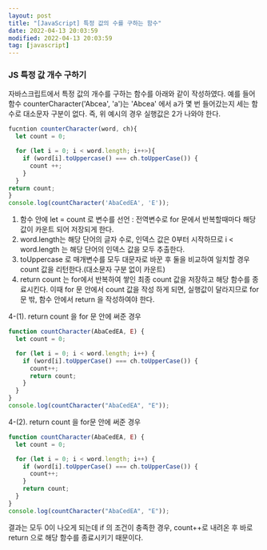 ```yaml
---
layout: post
title: "[JavaScript] 특정 값의 수를 구하는 함수"
date: 2022-04-13 20:03:59
modified: 2022-04-13 20:03:59
tag: [javascript]
---
```


<h3>JS 특정 값 개수 구하기</h3>

자바스크립트에서 특정 값의 개수를 구하는 함수를 아래와 같이 작성하였다.
예를 들어 함수 counterCharacter('Abcea', 'a')는 'Abcea' 에서 a가 몇 번 들어갔는지 세는 함수로 대소문자 구분이 없다.
즉, 위 예시의 경우 실행값은 2가 나와야 한다.

```javascript
fucntion counterCharacter(word, ch){
  let count = 0;

  for (let i = 0; i < word.length; i++>){
    if (word[i].toUppercase() === ch.toUpperCase()) {
      count ++;
    }
  }
return count;
}
console.log(countCharacter('AbaCedEA', 'E'));
```

1. 함수 안에 let = count 로 변수를 선언 : 전역변수로 for 문에서 반복할때마다 해당 값이 카운트 되어 저장되게 한다.
2. word.length는 해당 단어의 글자 수로, 인덱스 값은 0부터 시작하므로 i < word.length 는 해당 단어의 인덱스 값을 모두 추출한다.
3. toUppercase 로 매개변수를 모두 대문자로 바꾼 후 둘을 비교하여 일치할 경우 count 값을 리턴한다.(대소문자 구분 없이 카운트)
4. return count 는 for에서 반복하여 쌓인 최종 count 값을 저장하고 해당 함수를 종료시킨다. 이때 for 문 안에서 count 값을 작성 하게 되면, 실행값이 달라지므로
   for 문 밖, 함수 안에서 return 을 작성하여야 한다.

4-(1). return count 을 for 문 안에 써준 경우

```javascript
function countCharacter(AbaCedEA, E) {
  let count = 0;

  for (let i = 0; i < word.length; i++) {
    if (word[i].toUpperCase() === ch.toUpperCase()) {
      count++;
      return count;
    }
  }
}
console.log(countCharacter("AbaCedEA", "E"));
```

4-(2). return count 을 for문 안에 써준 경우

```javascript
function countCharacter(AbaCedEA, E) {
  let count = 0;

  for (let i = 0; i < word.length; i++) {
    if (word[i].toUpperCase() === ch.toUpperCase()) {
      count++;
    }
    return count;
  }
}
console.log(countCharacter("AbaCedEA", "E"));
```

결과는 모두 0이 나오게 되는데 if 의 조건이 충족한 경우, count++로 내려온 후 바로 return 으로 해당 함수를 종료시키기 때문이다.
